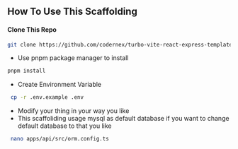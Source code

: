 ## How To Use This Scaffolding

#### Clone This Repo

```bash
git clone https://github.com/codernex/turbo-vite-react-express-template.git

```

- Use pnpm package manager to install

```bash
pnpm install
```

- Create Environment Variable

```bash
 cp -r .env.example .env
```

- Modify your thing in your way you like
- This scaffoliding usage mysql as default database if you want to change default database to that you like

```bash
 nano apps/api/src/orm.config.ts
```
